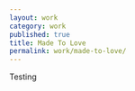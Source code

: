 ```yaml
---
layout: work
category: work
published: true
title: Made To Love
permalink: work/made-to-love/
---
```


Testing